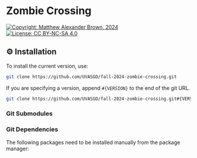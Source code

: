 # Zombie Crossing 
[![Copyright: Matthew Alexander Brown, 2024](https://img.shields.io/badge/Copyright-Matthew_Alexander_Brown,_2024-yellow.svg)](https://www.mushakushi.com/)
[![License: CC BY-NC-SA 4.0](https://img.shields.io/badge/License-CC_BY--NC--SA_4.0-lightblue.svg)](https://creativecommons.org/licenses/by-nc-sa/4.0/)

## ⚙ Installation 

To install the current version, use:

```bash
git clone https://github.com/UVASGD/fall-2024-zombie-crossing.git
```

If you are specifying a version, append `#{VERSION}` to the end of the git URL.

```bash
git clone https://github.com/UVASGD/fall-2024-zombie-crossing.git#{VERSION}
```

### Git Submodules

### Git Dependencies
The following packages need to be installed manually from the package manager: 

